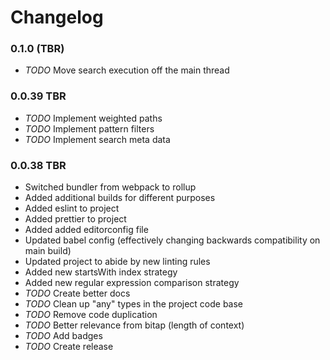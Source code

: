 # Changelog
  
### 0.1.0 (TBR)

- *TODO* Move search execution off the main thread
  
  
### 0.0.39 TBR

- *TODO* Implement weighted paths
- *TODO* Implement pattern filters
- *TODO* Implement search meta data
  
  
### 0.0.38 TBR
- Switched bundler from webpack to rollup
- Added additional builds for different purposes
- Added eslint to project
- Added prettier to project
- Added added editorconfig file
- Updated babel config (effectively changing backwards compatibility on main build)
- Updated project to abide by new linting rules
- Added new startsWith index strategy
- Added new regular expression comparison strategy
- *TODO* Create better docs
- *TODO* Clean up "any" types in the project code base
- *TODO* Remove code duplication
- *TODO* Better relevance from bitap (length of context)
- *TODO* Add badges
- *TODO* Create release
